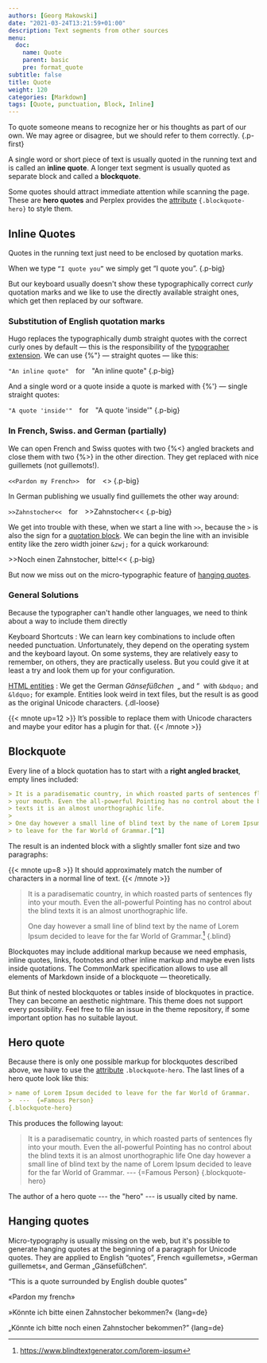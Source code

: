 ```yaml
---
authors: [Georg Makowski]
date: "2021-03-24T13:21:59+01:00"
description: Text segments from other sources
menu:
  doc:
    name: Quote
    parent: basic
    pre: format_quote
subtitle: false
title: Quote
weight: 120
categories: [Markdown]
tags: [Quote, punctuation, Block, Inline]
---
```


To quote someone means to recognize her or his thoughts as part of our own. We may agree or disagree, but we should refer to them correctly.
{.p-first} <!--more-->

A single word or short piece of text is usually quoted in the running text and is called an **inline quote**. A longer text segment is usually quoted as separate block and called a **blockquote**.

Some quotes should attract immediate attention while scanning the page. These are **hero quotes** and Perplex provides the [attribute](/doc/attribute) `{.blockquote-hero}` to style them.

## Inline Quotes

Quotes in the running text just need to be enclosed by quotation marks.

When we type `“I quote you”` we simply get “I quote you”.
{.p-big}

But our keyboard usually doesn't show these typographically correct _curly_ quotation marks and we like to use the directly available straight ones, which get then replaced by our software.

### Substitution of English quotation marks

Hugo replaces the typographically dumb straight quotes with the correct curly ones by default — this is the responsibility of the  [typographer extension](/doc/extended/typographer). We can use {%"} — straight quotes — like this:

`"An inline quote"`&emsp;for&emsp;"An inline quote"
{.p-big}

And a single word or a quote inside a quote is marked with {%\'} — single straight quotes:

`"A quote 'inside'"`&emsp;for&emsp;"A quote 'inside'"
{.p-big}

### In French, Swiss. and German (partially)

We can open French and Swiss quotes with two {%<} angled brackets and close them with two {%>} in the other direction. They get replaced with nice guillemets (not guillemots!).

`<<Pardon my French>>`&emsp;for&emsp;<<Pardon my French>>
{.p-big}

In German publishing we usually find guillemets the other way around:

`>>Zahnstocher<<`&emsp;for&emsp;>>Zahnstocher<<
{.p-big}

We get into trouble with these, when we start a line with `>>`, because the `>` is also the sign for a [quotation block](#blockquote). We can begin the line with an invisible entity like the zero width joiner `&zwj;` for a quick workaround:

&zwj;>>Noch einen Zahnstocher, bitte!<<
{.p-big}

But now we miss out on the micro-typographic feature of [hanging quotes](#hanging-quotes).

### General Solutions

Because the typographer can't handle other languages, we need to think about a way to include them directly

Keyboard Shortcuts
: We can learn key combinations to include often needed punctuation. Unfortunately, they depend on the operating system and the keyboard layout. On some systems, they are relatively easy to remember, on others, they are practically useless. But you could give it at least a try and look them up for your configuration.

[HTML entities](/doc/basic/specialchar)
: We get the German _Gänsefüßchen_&ensp;&bdquo;&nbsp;and&nbsp;&ldquo;&nbsp; with `&bdquo;` and `&ldquo;` for example. Entities look weird in text files, but the result is as good as the original Unicode characters.
{.dl-loose}

{{< mnote up=12 >}}
It’s possible to replace them with Unicode characters and maybe your editor has a plugin for that.
{{< /mnote >}}

## Blockquote

Every line of a block quotation has to start with a **right angled bracket**, empty lines included:

```md
> It is a paradisematic country, in which roasted parts of sentences fly into
> your mouth. Even the all-powerful Pointing has no control about the blind
> texts it is an almost unorthographic life.
>
> One day however a small line of blind text by the name of Lorem Ipsum decided
> to leave for the far World of Grammar.[^1]
```

The result is an indented block with a slightly smaller font size and two paragraphs:

{{< mnote up=8 >}}
It should approximately match the number of characters in a normal line of text.
{{< /mnote >}}

> It is a paradisematic country, in which roasted parts of sentences fly into your mouth. Even the all-powerful Pointing has no control about the blind texts it is an almost unorthographic life.
>
> One day however a small line of blind text by the name of Lorem Ipsum decided to leave for the far World of Grammar.[^1]
{.blind}

Blockquotes may include additional markup because we need emphasis, inline quotes, links, footnotes and other inline markup and maybe even lists inside quotations. The CommonMark specification allows to use all elements of Markdown inside of a blockquote — theoretically.

But think of nested blockquotes or tables inside of blockquotes in practice. They can become an aesthetic nightmare. This theme does not support every possibility. Feel free to file an issue in the theme repository, if some important option has no suitable layout.

## Hero quote

Because there is only one possible markup for blockquotes described above, we have to use the [attribute](/doc/attribute) `.blockquote-hero`. The last lines of a hero quote look like this:

```md
> name of Lorem Ipsum decided to leave for the far World of Grammar.
>  ---  {=Famous Person}
{.blockquote-hero}
```

This produces the following layout:
> It is a paradisematic country, in which roasted parts of sentences fly into your mouth. Even the all-powerful Pointing has no control about the blind texts it is an almost unorthographic life One day however a small line of blind text by the name of Lorem Ipsum decided to leave for the far World of Grammar.
>  ---  {=Famous Person}
{.blockquote-hero}

The author of a hero quote --- the "hero" --- is usually cited by name.

## Hanging quotes

Micro-typography is usually missing on the web, but it's possible to generate hanging quotes at the beginning of a paragraph for Unicode quotes. They are applied to English “quotes”, French «guillemets», »German guillemets«, and German „Gänsefüßchen“.

“This is a quote surrounded by English double quotes”

«Pardon my french»

»Könnte ich bitte einen Zahnstocher bekommen?«
{lang=de}

„Könnte ich bitte noch einen Zahnstocher bekommen?”
{lang=de}

[^1]: https://www.blindtextgenerator.com/lorem-ipsum
